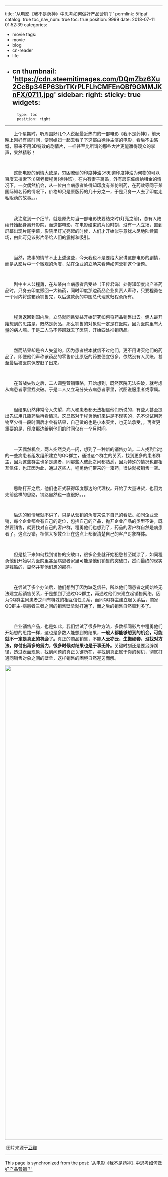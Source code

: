 
---
title: '从电影《我不是药神》中思考如何做好产品营销？'
permlink: 5fipaf
catalog: true
toc_nav_num: true
toc: true
position: 9999
date: 2018-07-11 01:52:39
categories:
- movie
tags:
- movie
- blog
- cn-reader
- life
- cn
thumbnail: 'https://cdn.steemitimages.com/DQmZbz6Xu2CcBp34EP63brTKrPLFLhCMFEnQBf9GMMJKnFX/0711.jpg'
sidebar:
    right:
        sticky: true
widgets:
    -
        type: toc
        position: right
---


<html>
<p>　　上个星期时，听周围好几个人说起最近热门的一部电影《我不是药神》，前天晚上刚好有些时间，便同媳妇一起去看了下这部由徐峥主演的电影，看后不由感慨，原来不用3D特效的剧情片，一样甚至比所谓的那些大片更能赢得观众的掌声，果然精彩！</p>
<p><br></p>
<p>　　这部电影的剧情大致是，穷困潦倒的印度神油(不知道印度神油为何物的可以百度去搜索下:))店老板程勇(徐峥饰)，在内有妻子离婚，外有房东催缴纳租金的情况下，一次偶然机会，从一位白血病患者处得知印度有某仿制药，在药效等同于某国际知名药的情况下，价格却只是原版药的几十分之一，于是只身一人去了印度走私贩药的故事。。。</p>
<p><br></p>
<p>　　我注意到一个细节，就是原先每当一部电影快要结束时(灯亮之前)，总有人陆续开始起身离开影院，而这部电影，在电影结束的片段时刻，没有一人立场，直到屏幕出现片尾字幕，影院里灯光亮起的时候，人们才开始似乎意犹未尽地陆续离场，由此可见该影片带给人们的震撼和吸引。</p>
<p><br></p>
<p>　　当然，故事的情节不止上述这些，今天我也不是要给大家讲这部电影的剧情，而是从影片中一个微观的角度，站在企业的立场来看待如何营销这个话题。</p>
<p><br></p>
<p>　　剧中主人公程勇，在从某白血病患者吕受益（王传君饰）处得知印度出产某药品时，只身去印度贩回一大箱药，同时印度那边药品企业负责人声称，只要程勇在一个月内将这箱药销售完，以后这款药的中国总代理就归程勇所有。</p>
<p><br></p>
<p>　　程勇返回到国内后，立马就同吕受益开始研究如何将药品销售出去。俩人最开始想到的思路是，既然是药品，那么销售的对象就一定是在医院，因为医院里有大量的病人嘛。于是二人马不停蹄就去了医院，开始四处推销药品。</p>
<p><br></p>
<p>　　然而结果却是令人失望的，因为患者根本就信不过他们，更不用讲买他们的药品了，即便他们声称该药品的零售价比原版的药要便宜很多，依然没有人买账，甚至最后被医院保安赶了出来。</p>
<p><br></p>
<p>　　在首战失败之后，二人调整营销策略，开始想到，既然医院无法突破，就考虑从病患者家里找突破。于是二人又立马分头去病患者家里，试图说服患者或家属。</p>
<p><br></p>
<p>　　但结果仍然非常令人失望，病人和患者都无法相信他们所说的，有些人甚至提出先试用几瓶药后再看情况，这显然对于程勇他们来讲是不现实的，先不说试用药物至少得一段时间后才会有结果，自己做的也是小本买卖，也无法承受，，再者更重要的是，印度那边给到他们的时间仅有一个月时间。</p>
<p><br></p>
<p>　　一天偶然机会，两人突然灵光一闪，想到了一种新的销售办法。二人找到当地的一些病患者组发组织建立的QQ群主，通过这个群主的关系，找到更多的患者群主，因为这些群主也多是患者，同那些人彼此之间都熟悉，因为特殊的情况也都相互信任，也正因为此，通过这些人，程勇他们带来的一箱药，很快就被销售一空。</p>
<p><br></p>
<p>　　思路打开之后，他们也正式获得印度那边的代理权。开始了大量进货，也因为先前这样的思路，销路自然也一直很好。。。</p>
<p><br></p>
<p>　　后边的剧情我就不讲了，只是从营销的角度来说下自己的看法。如同企业营销，每个企业都会有自己的定位，包括自己的产品，抛开企业产品的类型不讲，既然要销售，就要找对自己的客户群，程勇他们也想到了，药品的客户群自然是病患者了，这点没错，相信大多数企业在这点上都很清楚自己的客户对象群体。</p>
<p><br></p>
<p>　　但是接下来如何找到销售的突破口，很多企业就开始犯愁甚至糊涂了，如同程勇他们开始以为医院里甚至病患者家里可能是他们销售的突破口，然而最终的现实是残酷的，显然并非他们想的那样。</p>
<p><br></p>
<p>　　在尝试了多个办法后，他们想到了因为缺乏信任，所以他们同患者之间始终无法建立起销售关系，于是想到了通过QQ群主，再通过他们来建立起销售网络，因为QQ群主同患者之间有特殊的相互信任关系，而同QQ群主建立起关系后，商家-QQ群主-病患者三者之间的销售壁垒就打通了，而之后的销售自然顺利多了。</p>
<p><br></p>
<p>　　企业销售产品，也是如此，我们尝试了很多种方法，多数都同影片中程勇他们开始想的思路一样，这也是多数人能想到的结果，<strong>一般人都能够想到的机会，可能就不一定是真正的机会了。</strong>真正的商品销售，不能<strong>人云亦云，生搬硬套，没找对方法，你付出再多的努力，很多时候对结果也是于事无补。</strong>关键时刻还是要另辟蹊径，透过表面现象，找到问题的真正关键所在，寻找到真正属于你的契机，彻底打通同销售对象之间的壁垒，这样销售的困境自然迎刃而解。</p>
<p><img src="https://cdn.steemitimages.com/DQmZbz6Xu2CcBp34EP63brTKrPLFLhCMFEnQBf9GMMJKnFX/0711.jpg" width="1080" height="1512"/></p>
<p>&nbsp;图片来源于<a href="https://movie.douban.com/photos/photo/2525712050/">豆瓣</a>&nbsp;</p>
</html>

- - -

This page is synchronized from the post: ['从电影《我不是药神》中思考如何做好产品营销？'](https://steemit.com/@rivalhw/5fipaf)
